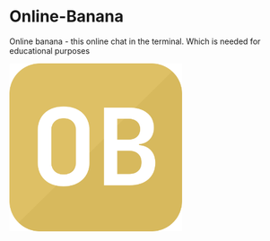 # Online-Banana
Online banana - this online chat in the terminal. Which is needed for educational purposes

<img src = "logo/LogoOnlineChatBanana.png" height = 300>